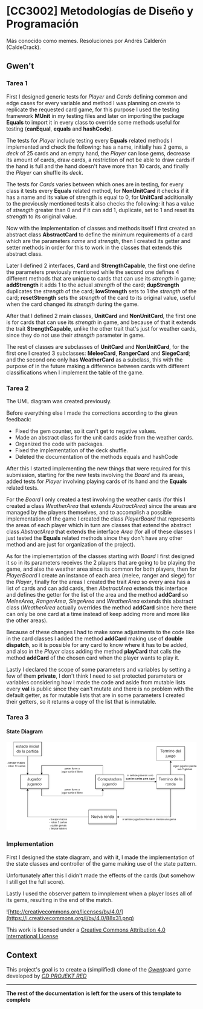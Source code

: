 # [CC3002] Metodologías de Diseño y Programación
Más conocido como memes. Resoluciones por Andrés Calderón (CaldeCrack).
## Gwen't
### Tarea 1

First I designed generic tests for *Player* and *Cards* defining common and edge cases for every variable and method I
was planning on create to replicate the requested card game, for this purpose I used the testing framework **MUnit** in
my testing files and later on importing the package **Equals** to import it in every class to override some methods
useful for testing (**canEqual**, **equals** and **hashCode**).

The tests for *Player* include testing every **Equals** related methods I implemented and check the following: has a name,
initially has 2 gems, a *deck* of 25 cards and an empty hand, the *Player* can lose gems, decrease its amount of cards,
draw cards, a restriction of not be able to draw cards if the hand is full and the hand doesn't have more than 10 cards,
and finally the *Player* can shuffle its *deck*.

The tests for *Cards* varies between which ones are in testing, for every class it tests every **Equals** related method,
for **NonUnitCard** it checks if it has a name and its value of strength is equal to 0, for **UnitCard** additionally to
the previously mentioned tests it also checks the following: it has a value of *strength* greater than 0 and if it can
add 1, duplicate, set to 1 and reset its *strength* to its original value.

Now with the implementation of classes and methods itself I first created an abstract class **AbstractCard** to define
the minimum requirements of a card which are the parameters *name* and *strength*, then I created its getter and setter
methods in order for this to work in the classes that extends this abstract class.

Later I defined 2 interfaces, **Card** and **StrengthCapable**, the first one define the parameters previously mentioned
while the second one defines 4 different methods that are unique to cards that can use its *strength* in game;
**addStrength** it adds 1 to the actual *strength* of the card; **dupStrength** duplicates the *strength* of the card;
**lowStrength** sets to 1 the *strength* of the card; **resetStrength** sets the *strength* of the card to its original
value, useful when the card changed its *strength* during the game.

After that I defined 2 main classes, **UnitCard** and **NonUnitCard**, the first one is for cards that can use its
*strength* in game, and because of that it extends the trait **StrengthCapable**, unlike the other trait that's just
for weather cards, since they do not use their *strength* parameter in game.

The rest of classes are subclasses of **UnitCard** and **NonUnitCard**, for the first one I created 3 subclasses:
**MeleeCard**, **RangerCard** and **SiegeCard**; and the second one only has **WeatherCard** as a subclass, this with
the purpose of in the future making a difference between cards with different classifications when I implement the
table of the game.

### Tarea 2

The UML diagram was created previously.

Before everything else I made the corrections according to the given feedback:
- Fixed the gem counter, so it can't get to negative values.
- Made an abstract class for the unit cards aside from the weather cards.
- Organized the code with packages.
- Fixed the implementation of the deck shuffle.
- Deleted the documentation of the methods equals and hashCode

After this I started implementing the new things that were required for this submission, starting for the new tests
involving the *Board* and its areas, added tests for *Player* involving playing cards of its hand and the **Equals**
related tests.

For the *Board* I only created a test involving the weather cards (for this I created a class *WeatherArea* that extends
*AbstractArea*) since the areas are managed by the players themselves, and to accomplish a possible implementation of the
game I created the class *PlayerBoard* that represents the areas of each player which in turn are classes that extend the
abstract class *AbstractArea* that extends the interface *Area* (for all of these classes I just tested the **Equals**
related methods since they don't have any other method and are just for organization of the project).

As for the implementation of the classes starting with *Board* I first designed it so in its parameters receives the 2
players that are going to be playing the game, and also the weather area since its common for both players, then for
*PlayerBoard* I create an instance of each area (melee, ranger and siege) for the *Player*, finally for the areas I
created the trait *Area* so every area has a list of cards and can add cards, then *AbstractArea* extends this interface
and defines the getter for the list of the area and the method **addCard** so *MeleeArea*, *RangerArea*, *SiegeArea* and
*WeatherArea* extends this abstract class (*WeatherArea* actually overrides the method **addCard** since here there can
only be one card at a time instead of keep adding more and more like the other areas).

Because of these changes I had to make some adjustments to the code like in the card classes I added the method
**addCard** making use of **double dispatch**, so it is possible for any card to know where it has to be added, and also
in the *Player* class adding the method **playCard** that calls the method **addCard** of the chosen card when the player
wants to play it.

Lastly I declared the scope of some parameters and variables by setting a few of them **private**, I don't think I need
to set protected parameters or variables considering how I made the code and aside from mutable lists every **val** is
public since they can't mutate and there is no problem with the default getter, as for mutable lists that are in some
parameters I created their getters, so it returns a copy of the list that is inmutable.

### Tarea 3
#### State Diagram

![State Diagram](docs/diagrama-estados.png)

### Implementation
First I designed the state diagram, and with it, I made the implementation of the state classes and controller of the game
making use of the state pattern.

Unfortunately after this I didn't made the effects of the cards (but somehow I still got the full score).

Lastly I used the observer pattern to imnplement when a player loses all of its gems, resulting in the end of the match.

![http://creativecommons.org/licenses/by/4.0/](https://i.creativecommons.org/l/by/4.0/88x31.png)

This work is licensed under a
[Creative Commons Attribution 4.0 International License](http://creativecommons.org/licenses/by/4.0/)

Context
-------

This project's goal is to create a (simplified) clone of the
[_Gwent_](https://www.playgwent.com/en)card game developed by [_CD PROJEKT RED_](https://cdprojektred.com/en/)

---

**The rest of the documentation is left for the users of this template to complete**
